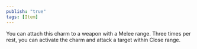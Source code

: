 ```yaml
---
publish: "true"
tags: [Item]
---
```

You can attach this charm to a weapon with a Melee range. Three times per rest, you can activate the charm and attack a target within Close range.
